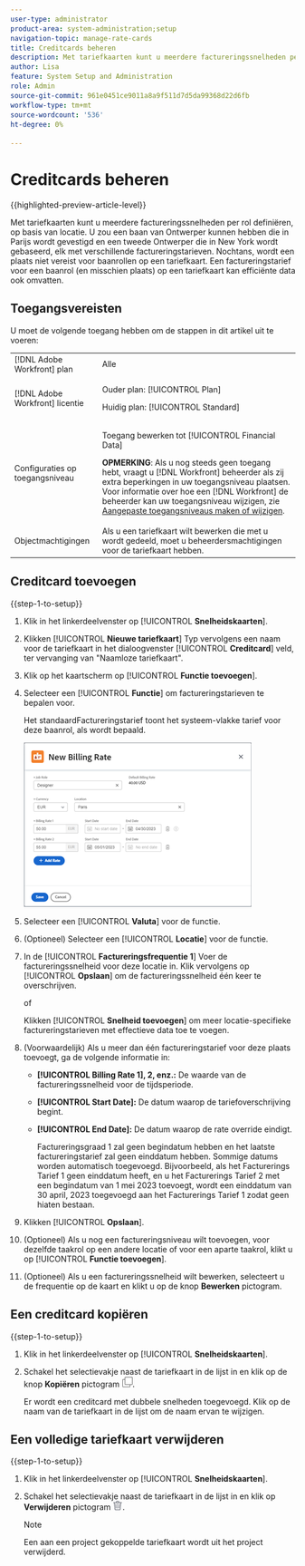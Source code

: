 ```yaml
---
user-type: administrator
product-area: system-administration;setup
navigation-topic: manage-rate-cards
title: Creditcards beheren
description: Met tariefkaarten kunt u meerdere factureringssnelheden per rol definiëren, op basis van locatie.
author: Lisa
feature: System Setup and Administration
role: Admin
source-git-commit: 961e0451ce9011a8a9f511d7d5da99368d22d6fb
workflow-type: tm+mt
source-wordcount: '536'
ht-degree: 0%

---
```


# Creditcards beheren

{{highlighted-preview-article-level}}

Met tariefkaarten kunt u meerdere factureringssnelheden per rol definiëren, op basis van locatie. U zou een baan van Ontwerper kunnen hebben die in Parijs wordt gevestigd en een tweede Ontwerper die in New York wordt gebaseerd, elk met verschillende factureringstarieven. Nochtans, wordt een plaats niet vereist voor baanrollen op een tariefkaart. Een factureringstarief voor een baanrol (en misschien plaats) op een tariefkaart kan efficiënte data ook omvatten.

## Toegangsvereisten

U moet de volgende toegang hebben om de stappen in dit artikel uit te voeren:

<table style="table-layout:auto"> 
 <col> 
 <col> 
 <tbody> 
  <tr> 
   <td role="rowheader">[!DNL Adobe Workfront] plan</td> 
   <td>Alle</td> 
  </tr> 
  <tr> 
   <td role="rowheader">[!DNL Adobe Workfront] licentie</td> 
   <td><p>Ouder plan: [!UICONTROL Plan]</p>
       <p>Huidig plan: [!UICONTROL Standard]</p></td> 
  </tr> 
  <tr> 
   <td role="rowheader">Configuraties op toegangsniveau</td> 
   <td> <p>Toegang bewerken tot [!UICONTROL Financial Data]</p> <p><b>OPMERKING</b>: Als u nog steeds geen toegang hebt, vraagt u [!DNL Workfront] beheerder als zij extra beperkingen in uw toegangsniveau plaatsen. Voor informatie over hoe een [!DNL Workfront] de beheerder kan uw toegangsniveau wijzigen, zie <a href="../../../administration-and-setup/add-users/configure-and-grant-access/create-modify-access-levels.md" class="MCXref xref">Aangepaste toegangsniveaus maken of wijzigen</a>.</p> </td> 
  </tr> 
  <tr> 
   <td role="rowheader">Objectmachtigingen</td> 
   <td>Als u een tariefkaart wilt bewerken die met u wordt gedeeld, moet u beheerdersmachtigingen voor de tariefkaart hebben.</td> 
  </tr> 
 </tbody> 
</table>

## Creditcard toevoegen

{{step-1-to-setup}}

1. Klik in het linkerdeelvenster op [!UICONTROL **Snelheidskaarten**].
1. Klikken [!UICONTROL **Nieuwe tariefkaart**] Typ vervolgens een naam voor de tariefkaart in het dialoogvenster [!UICONTROL **Creditcard**] veld, ter vervanging van &quot;Naamloze tariefkaart&quot;.
1. Klik op het kaartscherm op [!UICONTROL **Functie toevoegen**].
1. Selecteer een [!UICONTROL **Functie**] om factureringstarieven te bepalen voor.

   Het standaardFactureringstarief toont het systeem-vlakke tarief voor deze baanrol, als wordt bepaald.

   ![Dialoogvenster Nieuwe factureringsfrequentie](assets/location-rate-for-rate-card.png)

1. Selecteer een [!UICONTROL **Valuta**] voor de functie.
1. (Optioneel) Selecteer een [!UICONTROL **Locatie**] voor de functie.
1. In de [!UICONTROL **Factureringsfrequentie 1**] Voer de factureringssnelheid voor deze locatie in. Klik vervolgens op [!UICONTROL **Opslaan**] om de factureringssnelheid één keer te overschrijven.

   of

   Klikken [!UICONTROL **Snelheid toevoegen**] om meer locatie-specifieke factureringstarieven met effectieve data toe te voegen.

1. (Voorwaardelijk) Als u meer dan één factureringstarief voor deze plaats toevoegt, ga de volgende informatie in:

   * **[!UICONTROL Billing Rate 1], 2, enz.:** De waarde van de factureringssnelheid voor de tijdsperiode.
   * **[!UICONTROL Start Date]:** De datum waarop de tariefoverschrijving begint.
   * **[!UICONTROL End Date]:** De datum waarop de rate override eindigt.

     Factureringsgraad 1 zal geen begindatum hebben en het laatste factureringstarief zal geen einddatum hebben. Sommige datums worden automatisch toegevoegd. Bijvoorbeeld, als het Facturerings Tarief 1 geen einddatum heeft, en u het Facturerings Tarief 2 met een begindatum van 1 mei 2023 toevoegt, wordt een einddatum van 30 april, 2023 toegevoegd aan het Facturerings Tarief 1 zodat geen hiaten bestaan.

1. Klikken [!UICONTROL **Opslaan**].
1. (Optioneel) Als u nog een factureringsniveau wilt toevoegen, voor dezelfde taakrol op een andere locatie of voor een aparte taakrol, klikt u op [!UICONTROL **Functie toevoegen**].
1. (Optioneel) Als u een factureringssnelheid wilt bewerken, selecteert u de frequentie op de kaart en klikt u op de knop **Bewerken** pictogram.

## Een creditcard kopiëren

{{step-1-to-setup}}

1. Klik in het linkerdeelvenster op [!UICONTROL **Snelheidskaarten**].
1. Schakel het selectievakje naast de tariefkaart in de lijst in en klik op de knop **Kopiëren** pictogram ![Pictogram kopiëren](assets/copy-icon.png).

   Er wordt een creditcard met dubbele snelheden toegevoegd. Klik op de naam van de tariefkaart in de lijst om de naam ervan te wijzigen.

## Een volledige tariefkaart verwijderen

{{step-1-to-setup}}

1. Klik in het linkerdeelvenster op [!UICONTROL **Snelheidskaarten**].
1. Schakel het selectievakje naast de tariefkaart in de lijst in en klik op **Verwijderen** pictogram ![Pictogram Verwijderen](assets/delete.png).

   >[!NOTE]
   >
   >Een aan een project gekoppelde tariefkaart wordt uit het project verwijderd.
